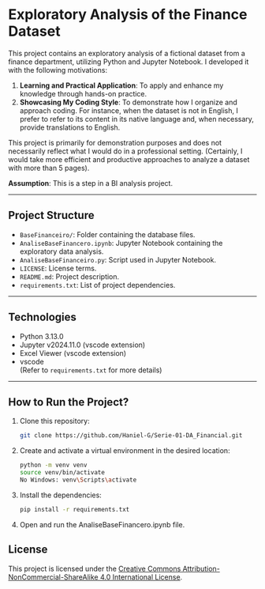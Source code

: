 # Exploratory Analysis of the Finance Dataset

This project contains an exploratory analysis of a fictional dataset from a finance department, utilizing Python and Jupyter Notebook. I developed it with the following motivations:

1. **Learning and Practical Application**: To apply and enhance my knowledge through hands-on practice.
2. **Showcasing My Coding Style**: To demonstrate how I organize and approach coding. For instance, when the dataset is not in English, I prefer to refer to its content in its native language and, when necessary, provide translations to English.

This project is primarily for demonstration purposes and does not necessarily reflect what I would do in a professional setting. (Certainly, I would take more efficient and productive approaches to analyze a dataset with more than 5 pages).

**Assumption**: This is a step in a BI analysis project.

---

## Project Structure

- `BaseFinanceiro/`: Folder containing the database files.
- `AnaliseBaseFinancero.ipynb`: Jupyter Notebook containing the exploratory data analysis.
- `AnaliseBaseFinanceiro.py`: Script used in Jupyter Notebook.
- `LICENSE`: License terms.
- `README.md`: Project description.
- `requirements.txt`: List of project dependencies.

---

## Technologies

- Python 3.13.0
- Jupyter v2024.11.0 (vscode extension)
- Excel Viewer (vscode extension)
- vscode  
(Refer to `requirements.txt` for more details)

---

## How to Run the Project?

1. Clone this repository:
    ```bash
    git clone https://github.com/Haniel-G/Serie-01-DA_Financial.git
    ```

2. Create and activate a virtual environment in the desired location:
    ```bash
    python -m venv venv
    source venv/bin/activate  
    No Windows: venv\Scripts\activate
    ```

3. Install the dependencies:
    ```bash
    pip install -r requirements.txt
    ```

4. Open and run the AnaliseBaseFinancero.ipynb file.

## License
This project is licensed under the [Creative Commons Attribution-NonCommercial-ShareAlike 4.0 International License](LICENSE).

